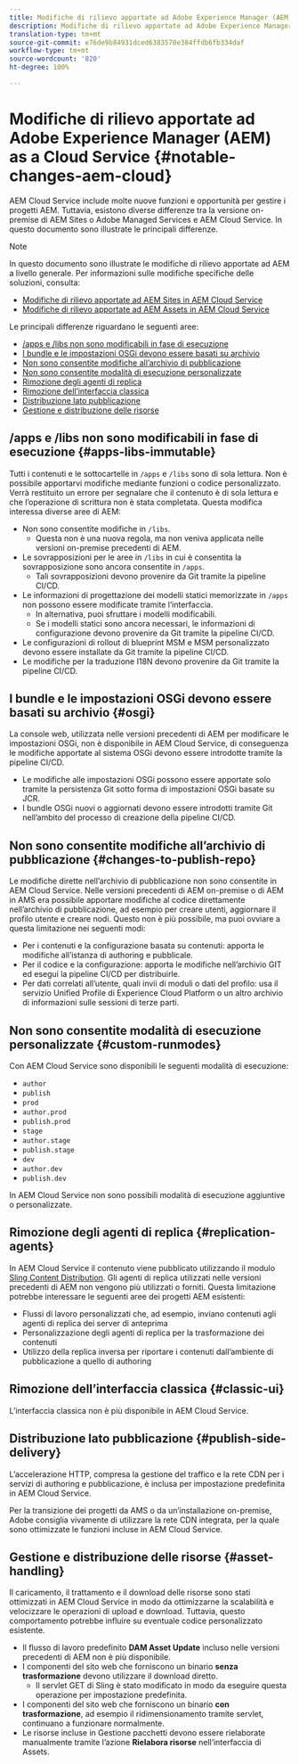 ```yaml
---
title: Modifiche di rilievo apportate ad Adobe Experience Manager (AEM) as a Cloud Service
description: Modifiche di rilievo apportate ad Adobe Experience Manager (AEM) as a Cloud Service
translation-type: tm+mt
source-git-commit: e76de9b84931dced6383570e384ffdb6fb334daf
workflow-type: tm+mt
source-wordcount: '820'
ht-degree: 100%

---
```



# Modifiche di rilievo apportate ad Adobe Experience Manager (AEM) as a Cloud Service {#notable-changes-aem-cloud}

AEM Cloud Service include molte nuove funzioni e opportunità per gestire i progetti AEM. Tuttavia, esistono diverse differenze tra la versione on-premise di AEM Sites o Adobe Managed Services e AEM Cloud Service. In questo documento sono illustrate le principali differenze.

>[!NOTE]
>In questo documento sono illustrate le modifiche di rilievo apportate ad AEM a livello generale. Per informazioni sulle modifiche specifiche delle soluzioni, consulta:
>
>* [Modifiche di rilievo apportate ad AEM Sites in AEM Cloud Service](/help/sites-cloud/sites-cloud-changes.md)
>* [Modifiche di rilievo apportate ad AEM Assets in AEM Cloud Service](/help/assets/assets-cloud-changes.md)


Le principali differenze riguardano le seguenti aree:

* [/apps e /libs non sono modificabili in fase di esecuzione](#apps-libs-immutable)
* [I bundle e le impostazioni OSGi devono essere basati su archivio](#osgi)
* [Non sono consentite modifiche all’archivio di pubblicazione](#changes-to-publish-repo)
* [Non sono consentite modalità di esecuzione personalizzate](#custom-runmodes)
* [Rimozione degli agenti di replica](#replication-agents)
* [Rimozione dell’interfaccia classica](#classic-ui)
* [Distribuzione lato pubblicazione](#publish-side-delivery)
* [Gestione e distribuzione delle risorse](#asset-handling)

## /apps e /libs non sono modificabili in fase di esecuzione {#apps-libs-immutable}

Tutti i contenuti e le sottocartelle in `/apps` e `/libs` sono di sola lettura. Non è possibile apportarvi modifiche mediante funzioni o codice personalizzato. Verrà restituito un errore per segnalare che il contenuto è di sola lettura e che l’operazione di scrittura non è stata completata. Questa modifica interessa diverse aree di AEM:

* Non sono consentite modifiche in `/libs`.
   * Questa non è una nuova regola, ma non veniva applicata nelle versioni on-premise precedenti di AEM.
* Le sovrapposizioni per le aree in `/libs` in cui è consentita la sovrapposizione sono ancora consentite in `/apps`.
   * Tali sovrapposizioni devono provenire da Git tramite la pipeline CI/CD.
* Le informazioni di progettazione dei modelli statici memorizzate in `/apps` non possono essere modificate tramite l’interfaccia.
   * In alternativa, puoi sfruttare i modelli modificabili.
   * Se i modelli statici sono ancora necessari, le informazioni di configurazione devono provenire da Git tramite la pipeline CI/CD.
* Le configurazioni di rollout di blueprint MSM e MSM personalizzato devono essere installate da Git tramite la pipeline CI/CD.
* Le modifiche per la traduzione I18N devono provenire da Git tramite la pipeline CI/CD.

## I bundle e le impostazioni OSGi devono essere basati su archivio {#osgi}

La console web, utilizzata nelle versioni precedenti di AEM per modificare le impostazioni OSGi, non è disponibile in AEM Cloud Service, di conseguenza le modifiche apportate al sistema OSGi devono essere introdotte tramite la pipeline CI/CD.

* Le modifiche alle impostazioni OSGi possono essere apportate solo tramite la persistenza Git sotto forma di impostazioni OSGi basate su JCR.
* I bundle OSGi nuovi o aggiornati devono essere introdotti tramite Git nell’ambito del processo di creazione della pipeline CI/CD.

## Non sono consentite modifiche all’archivio di pubblicazione {#changes-to-publish-repo}

Le modifiche dirette nell’archivio di pubblicazione non sono consentite in AEM Cloud Service. Nelle versioni precedenti di AEM on-premise o di AEM in AMS era possibile apportare modifiche al codice direttamente nell’archivio di pubblicazione, ad esempio per creare utenti, aggiornare il profilo utente e creare nodi. Questo non è più possibile, ma puoi ovviare a questa limitazione nei seguenti modi:

* Per i contenuti e la configurazione basata su contenuti: apporta le modifiche all’istanza di authoring e pubblicale.
* Per il codice e la configurazione: apporta le modifiche nell’archivio GIT ed esegui la pipeline CI/CD per distribuirle.
* Per dati correlati all’utente, quali invii di moduli o dati del profilo: usa il servizio Unified Profile di Experience Cloud Platform o un altro archivio di informazioni sulle sessioni di terze parti.

## Non sono consentite modalità di esecuzione personalizzate {#custom-runmodes}

Con AEM Cloud Service sono disponibili le seguenti modalità di esecuzione:

* `author`
* `publish`
* `prod`
* `author.prod`
* `publish.prod`
* `stage`
* `author.stage`
* `publish.stage`
* `dev`
* `author.dev`
* `publish.dev`

In AEM Cloud Service non sono possibili modalità di esecuzione aggiuntive o personalizzate.

## Rimozione degli agenti di replica {#replication-agents}

In AEM Cloud Service il contenuto viene pubblicato utilizzando il modulo [Sling Content Distribution](https://sling.apache.org/documentation/bundles/content-distribution.html). Gli agenti di replica utilizzati nelle versioni precedenti di AEM non vengono più utilizzati o forniti. Questa limitazione potrebbe interessare le seguenti aree dei progetti AEM esistenti:

* Flussi di lavoro personalizzati che, ad esempio, inviano contenuti agli agenti di replica dei server di anteprima
* Personalizzazione degli agenti di replica per la trasformazione dei contenuti
* Utilizzo della replica inversa per riportare i contenuti dall’ambiente di pubblicazione a quello di authoring

## Rimozione dell’interfaccia classica {#classic-ui}

L’interfaccia classica non è più disponibile in AEM Cloud Service.

## Distribuzione lato pubblicazione {#publish-side-delivery}

L’accelerazione HTTP, compresa la gestione del traffico e la rete CDN per i servizi di authoring e pubblicazione, è inclusa per impostazione predefinita in AEM Cloud Service.

Per la transizione dei progetti da AMS o da un’installazione on-premise, Adobe consiglia vivamente di utilizzare la rete CDN integrata, per la quale sono ottimizzate le funzioni incluse in AEM Cloud Service.

## Gestione e distribuzione delle risorse {#asset-handling}

Il caricamento, il trattamento e il download delle risorse sono stati ottimizzati in AEM Cloud Service in modo da ottimizzarne la scalabilità e velocizzare le operazioni di upload e download. Tuttavia, questo comportamento potrebbe influire su eventuale codice personalizzato esistente.

* Il flusso di lavoro predefinito **DAM Asset Update** incluso nelle versioni precedenti di AEM non è più disponibile.
* I componenti del sito web che forniscono un binario **senza trasformazione** devono utilizzare il download diretto.
   * Il servlet GET di Sling è stato modificato in modo da eseguire questa operazione per impostazione predefinita.
* I componenti del sito web che forniscono un binario **con trasformazione**, ad esempio il ridimensionamento tramite servlet, continuano a funzionare normalmente.
* Le risorse incluse in Gestione pacchetti devono essere rielaborate manualmente tramite l’azione **Rielabora risorse** nell’interfaccia di Assets.
